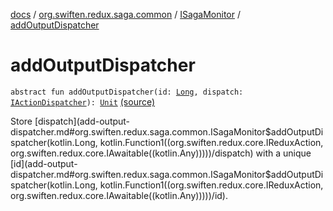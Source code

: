 [docs](../../index.md) / [org.swiften.redux.saga.common](../index.md) / [ISagaMonitor](index.md) / [addOutputDispatcher](./add-output-dispatcher.md)

# addOutputDispatcher

`abstract fun addOutputDispatcher(id: `[`Long`](https://kotlinlang.org/api/latest/jvm/stdlib/kotlin/-long/index.html)`, dispatch: `[`IActionDispatcher`](../../org.swiften.redux.core/-i-action-dispatcher.md)`): `[`Unit`](https://kotlinlang.org/api/latest/jvm/stdlib/kotlin/-unit/index.html) [(source)](https://github.com/protoman92/KotlinRedux/tree/master/common\common-saga\src\main\kotlin/org/swiften/redux/saga/common/SagaMonitor.kt#L23)

Store [dispatch](add-output-dispatcher.md#org.swiften.redux.saga.common.ISagaMonitor$addOutputDispatcher(kotlin.Long, kotlin.Function1((org.swiften.redux.core.IReduxAction, org.swiften.redux.core.IAwaitable((kotlin.Any)))))/dispatch) with a unique [id](add-output-dispatcher.md#org.swiften.redux.saga.common.ISagaMonitor$addOutputDispatcher(kotlin.Long, kotlin.Function1((org.swiften.redux.core.IReduxAction, org.swiften.redux.core.IAwaitable((kotlin.Any)))))/id).

